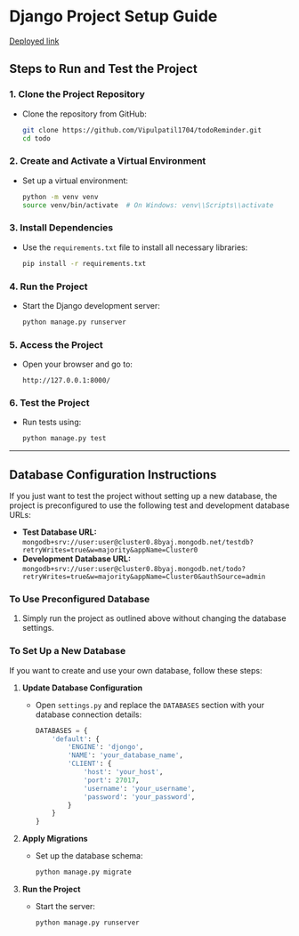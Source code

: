 # Django Project Setup Guide


[Deployed link](https://todoreminder.onrender.com/)
## Steps to Run and Test the Project

### 1. Clone the Project Repository
* Clone the repository from GitHub:
  ```bash
  git clone https://github.com/Vipulpatil1704/todoReminder.git
  cd todo
  ```

### 2. Create and Activate a Virtual Environment
* Set up a virtual environment:
  ```bash
  python -m venv venv
  source venv/bin/activate  # On Windows: venv\\Scripts\\activate
  ```

### 3. Install Dependencies
* Use the `requirements.txt` file to install all necessary libraries:
  ```bash
  pip install -r requirements.txt
  ```

### 4. Run the Project
* Start the Django development server:
  ```bash
  python manage.py runserver
  ```

### 5. Access the Project
* Open your browser and go to:
  ```
  http://127.0.0.1:8000/
  ```

### 6. Test the Project
* Run tests using:
  ```bash
  python manage.py test
  ```

---

## Database Configuration Instructions

If you just want to test the project without setting up a new database, the project is preconfigured to use the following test and development database URLs:

- **Test Database URL:** `mongodb+srv://user:user@cluster0.8byaj.mongodb.net/testdb?retryWrites=true&w=majority&appName=Cluster0`
- **Development Database URL:** `mongodb+srv://user:user@cluster0.8byaj.mongodb.net/todo?retryWrites=true&w=majority&appName=Cluster0&authSource=admin`

### To Use Preconfigured Database
1. Simply run the project as outlined above without changing the database settings.

### To Set Up a New Database
If you want to create and use your own database, follow these steps:

1. **Update Database Configuration**
   - Open `settings.py` and replace the `DATABASES` section with your database connection details:
     ```python
     DATABASES = {
         'default': {
             'ENGINE': 'djongo',
             'NAME': 'your_database_name',
             'CLIENT': {
                 'host': 'your_host',
                 'port': 27017,
                 'username': 'your_username',
                 'password': 'your_password',
             }
         }
     }
     ```

2. **Apply Migrations**
   - Set up the database schema:
     ```bash
     python manage.py migrate
     ```

3. **Run the Project**
   - Start the server:
     ```bash
     python manage.py runserver
     ```

